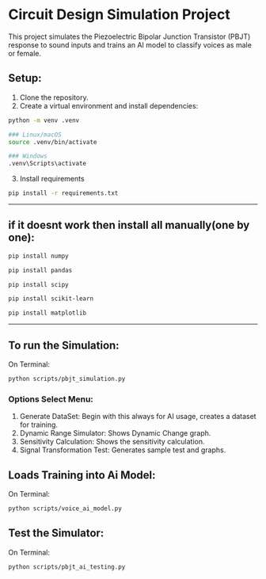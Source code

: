 # Circuit Design Simulation Project

This project simulates the Piezoelectric Bipolar Junction Transistor (PBJT) response to sound inputs and trains an AI model to classify voices as male or female.

## Setup:
1. Clone the repository.
2. Create a virtual environment and install dependencies:

```bash
python -m venv .venv
```

```bash
### Linux/macOS  
source .venv/bin/activate 
```
```bash
### Windows
.venv\Scripts\activate
```

3. Install requirements

```bash
pip install -r requirements.txt
```

----
## if it doesnt work then install all manually(one by one): 
```bash
pip install numpy
```

```bash
pip install pandas
```

```bash
pip install scipy
```

```bash
pip install scikit-learn
```

```bash
pip install matplotlib
```

---
## To run the Simulation:
On Terminal: 

```bash
python scripts/pbjt_simulation.py
```

### Options Select Menu: 
1. Generate DataSet: Begin with this always for AI usage, creates a dataset for training.
2. Dynamic Range Simulator: Shows Dynamic Change graph.
3. Sensitivity Calculation: Shows the sensitivity calculation.
4. Signal Transformation Test: Generates sample test and graphs. 

## Loads Training into Ai Model: 
On Terminal:

```bash
python scripts/voice_ai_model.py 
```

## Test the Simulator: 
On Terminal:

```bash
python scripts/pbjt_ai_testing.py
```

